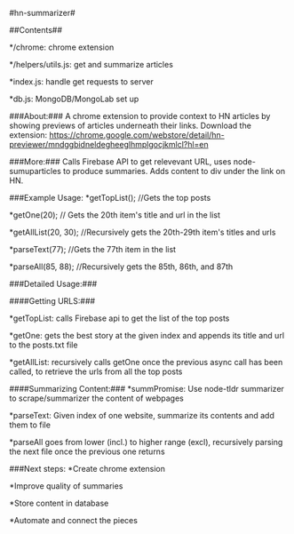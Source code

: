 #hn-summarizer#

##Contents##

*/chrome: chrome extension

*/helpers/utils.js: get and summarize articles

*index.js: handle get requests to server

*db.js: MongoDB/MongoLab set up


###About:###
 A chrome extension to provide context to HN articles by showing previews of articles underneath their links. 
 Download the extension: https://chrome.google.com/webstore/detail/hn-previewer/mndggbidneldegheeglhmplgocjkmlcl?hl=en


###More:###
Calls Firebase API to get relevevant URL, uses node-sumuparticles to produce summaries. Adds content to div under the link on HN. 


###Example Usage: 
*getTopList(); //Gets the top posts 

*getOne(20); // Gets the 20th item's title and url in the list

*getAllList(20, 30); //Recursively gets the 20th-29th item's titles and urls

*parseText(77); //Gets the 77th item in the list

*parseAll(85, 88); //Recursively gets the 85th, 86th, and 87th


###Detailed Usage:###


####Getting URLS:###

*getTopList: calls Firebase api to get the list of the top posts

*getOne: gets the best story at the given index and appends its title and url to the posts.txt file

*getAllList: recursively calls getOne once the previous async call has been called, to retrieve the urls from all the top posts

####Summarizing Content:###
*summPromise: Use node-tldr summarizer to scrape/summarizer the content of webpages

*parseText: Given index of one website, summarize its contents and add them to file

*parseAll goes from lower (incl.) to higher range (excl), recursively parsing the next file once the previous one returns


###Next steps:
*Create chrome extension

*Improve quality of summaries 

*Store content in database

*Automate and connect the pieces
